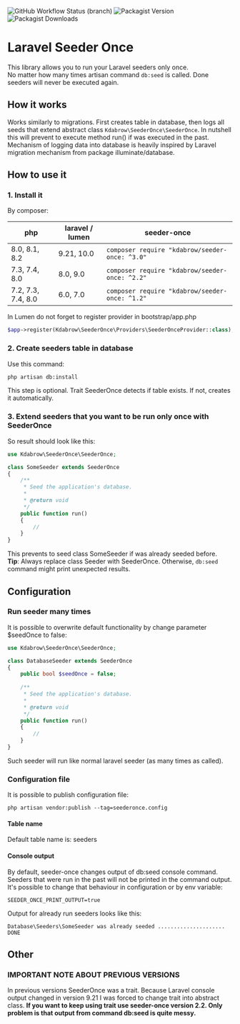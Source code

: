 ![GitHub Workflow Status (branch)](https://img.shields.io/github/workflow/status/karoldabro/seeder-once/tests/master)
![Packagist Version](https://img.shields.io/packagist/v/kdabrow/seeder-once)
![Packagist Downloads](https://img.shields.io/packagist/dm/kdabrow/seeder-once)
# Laravel Seeder Once
This library allows you to run your Laravel seeders only once. <br> No matter how many times artisan command `db:seed` is called. Done seeders will never be executed again.

## How it works
Works similarly to migrations. First creates table in database, then logs all seeds that extend abstract class `Kdabrow\SeederOnce\SeederOnce`. In nutshell this will prevent to execute method run() if was executed in the past. Mechanism of logging data into database is heavily inspired by Laravel migration mechanism from package illuminate/database.

## How to use it

### 1. Install it

By composer:

| php                | laravel / lumen | seeder-once                                        |
|--------------------|-----------------|----------------------------------------------------|
| 8.0, 8.1, 8.2      | 9.21, 10.0      | ```composer require "kdabrow/seeder-once: ^3.0"``` |
| 7.3, 7.4, 8.0      | 8.0, 9.0        | ```composer require "kdabrow/seeder-once: ^2.2"``` |
| 7.2, 7.3, 7.4, 8.0 | 6.0, 7.0        | ```composer require "kdabrow/seeder-once: ^1.2"``` |

In Lumen do not forget to register provider in bootstrap/app.php
```php
$app->register(Kdabrow\SeederOnce\Providers\SeederOnceProvider::class);
```

### 2. Create seeders table in database
Use this command:
``` bash
php artisan db:install
```
This step is optional. Trait SeederOnce detects if table exists. If not, creates it automatically.

### 3. Extend seeders that you want to be run only once with SeederOnce

So result should look like this:
```php
use Kdabrow\SeederOnce\SeederOnce;

class SomeSeeder extends SeederOnce
{
    /**
     * Seed the application's database.
     *
     * @return void
     */
    public function run()
    {
        //
    }
}
```
This prevents to seed class SomeSeeder if was already seeded before.  
**Tip**: Always replace class Seeder with SeederOnce. Otherwise, `db:seed` command might print unexpected results.

## Configuration

### Run seeder many times
It is possible to overwrite default functionality by change parameter $seedOnce to false:
```php
use Kdabrow\SeederOnce\SeederOnce;

class DatabaseSeeder extends SeederOnce
{
    public bool $seedOnce = false;
    
    /**
     * Seed the application's database.
     *
     * @return void
     */
    public function run()
    {
        //
    }
}
```
Such seeder will run like normal laravel seeder (as many times as called).

### Configuration file
It is possible to publish configuration file:
```shell
php artisan vendor:publish --tag=seederonce.config
```
#### Table name
Default table name is: seeders

#### Console output
By default, seeder-once changes output of db:seed console command. Seeders that were run in the past will not be printed in the command output. It's possible to change that behaviour in configuration or by env variable:
```shell
SEEDER_ONCE_PRINT_OUTPUT=true
```
Output for already run seeders looks like this:
```shell
Database\Seeders\SomeSeeder was already seeded ..................... DONE
```

## Other

### IMPORTANT NOTE ABOUT PREVIOUS VERSIONS
In previous versions SeederOnce was a trait. Because Laravel console output changed in version 9.21 I was forced to change trait into abstract class. 
**If you want to keep using trait use seeder-once version 2.2. Only problem is that output from command db:seed is quite messy.**
